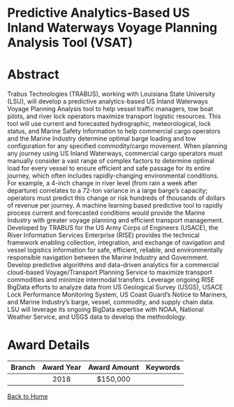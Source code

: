 
Predictive Analytics-Based US Inland Waterways Voyage Planning Analysis Tool (VSAT)
===================================================================================

# Abstract


Trabus Technologies (TRABUS), working with Louisiana State University (LSU), will develop a predictive analytics-based US Inland Waterways Voyage Planning Analysis tool to help vessel traffic managers, tow boat pilots, and river lock operators maximize transport logistic resources. This tool will use current and forecasted hydrographic, meteorological, lock status, and Marine Safety Information to help commercial cargo operators and the Marine Industry determine optimal barge loading and tow configuration for any specified commodity/cargo movement. When planning any journey using US Inland Waterways, commercial cargo operators must manually consider a vast range of complex factors to determine optimal load for every vessel to ensure efficient and safe passage for its entire journey, which often includes rapidly-changing environmental conditions. For example, a 4-inch change in river level (from rain a week after departure) correlates to a 72-ton variance in a large barge’s capacity; operators must predict this change or risk hundreds of thousands of dollars of revenue per journey. A machine learning based predictive tool to rapidly process current and forecasted conditions would provide the Marine Industry with greater voyage planning and efficient transport management. Developed by TRABUS for the US Army Corps of Engineers (USACE), the River Information Services Enterprise (RISE) provides the technical framework enabling collection, integration, and exchange of navigation and vessel logistics information for safe, efficient, reliable, and environmentally responsible navigation between the Marine Industry and Government. Develop predictive algorithms and data-driven analytics for a commercial cloud-based Voyage/Transport Planning Service to maximize transport commodities and minimize intermodal transfers. Leverage ongoing RISE BigData efforts to analyze data from US Geological Survey (USGS), USACE Lock Performance Monitoring System, US Coast Guard’s Notice to Mariners, and Marine Industry’s barge, vessel, commodity, and supply chain data. LSU will leverage its ongoing BigData expertise with NOAA, National Weather Service, and USGS data to develop the methodology.  

# Award Details

|Branch|Award Year|Award Amount|Keywords|
| :---: | :---: | :---: | :---: |
||2018|$150,000||
  
  


[Back to Home](https://github.com/chrischow/dod_sbir_awards/Reports/JT/#13)